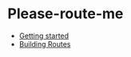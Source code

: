 # Please-route-me
* [Getting started](https://github.com/pifaace/please-route-me/blob/master/docs/getting-started.md)
* [Building Routes]()
